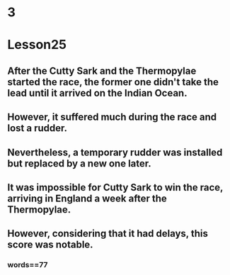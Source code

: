 # 3
# Lesson25
## After the Cutty Sark and the Thermopylae started the race, the former one didn't take the lead until it arrived on the Indian Ocean.
## However, it suffered much during the race and lost a rudder.
## Nevertheless, a temporary rudder was installed but replaced by a new one later.
## It was impossible for Cutty Sark to win the race, arriving in England a week after the Thermopylae.
## However, considering that it had delays, this score was notable.
### words==77
